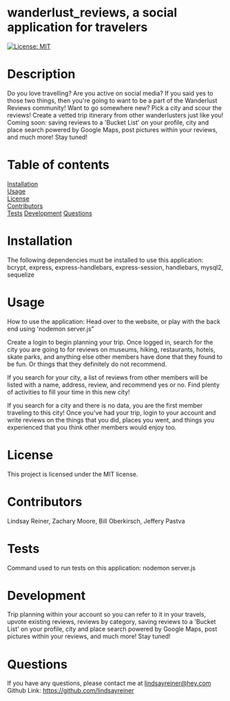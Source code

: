# wanderlust_reviews, a social application for travelers
[![License: MIT](https://img.shields.io/badge/License-MIT-yellow.svg)](https://opensource.org/licenses/MIT)  
 
# Description  
Do you love travelling? Are you active on social media? If you said yes to those two things, then you're going to want to be a part of the Wanderlust Reviews community! Want to go somewhere new? Pick a city and scour the reviews! Create a vetted trip itinerary from other wanderlusters just like you! Coming soon: saving reviews to a 'Bucket List' on your profile, city and place search powered by Google Maps, post pictures within your reviews, and much more! Stay tuned!  
# Table of contents  
[Installation](#installation)  
[Usage](#usage)  
[License](#license)  
[Contributors](#contributors)  
[Tests](#tests)
[Development](#development)
[Questions](#questions)  
# Installation 
The following dependencies must be installed to use this application: bcrypt, express, express-handlebars, express-session, handlebars, mysql2, sequelize  
# Usage  
How to use the application: Head over to the website, or play with the back end using 'nodemon server.js" 

Create a login to begin planning your trip. Once logged in, search for the city you are going to for reviews on museums, hiking, restaurants, hotels, skate parks, and anything else other members have done that they found to be fun. Or things that they definitely do not recommend. 

If you search for your city, a list of reviews from other members will be listed with a name, address, review, and recommend yes or no. Find plenty of activities to fill your time in this new city!

If you search for a city and there is no data, you are the first member traveling to this city! Once you’ve had your trip, login to your account and write reviews on the things that you did, places you went, and things you experienced that you think other members would enjoy too. 
# License  
This project is licensed under the MIT license.  
# Contributors  
Lindsay Reiner, Zachary Moore, Bill Oberkirsch, Jeffery Pastva  
# Tests
Command used to run tests on this application: nodemon server.js  

# Development
Trip planning within your account so you can refer to it in your travels, upvote existing reviews, reviews by category, saving reviews to a 'Bucket List' on your profile, city and place search powered by Google Maps, post pictures within your reviews, and much more! Stay tuned!
# Questions  
If you have any questions, please contact me at lindsayreiner@hey.com
Github Link: https://github.com/lindsayreiner 